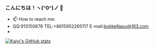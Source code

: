 ### こんにちは！ヽ(^0^)ノ 👋


- 📫 How to reach me:
- QQ:913150678  TEL:+8615952265117  E-mail:bokkeNasu@163.com
- 
[![Kaiyi's GitHub stats](https://github-readme-stats.vercel.app/api?username=SugarSBN&count_private=true&show_icons=true&theme=material-palenight)](https://github.com/anuraghazra/github-readme-stats)
